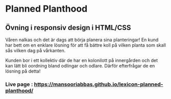 # Planned Planthood

## Övning i responsiv design i HTML/CSS

Våren nalkas och det är dags att börja planera sina planteringar! En kund har bett om en enklare lösning för att få bättre koll på vilken planta som skall sås vilken dag på vårkanten.

Kunden bor i ett kollektiv där de har en kolonilott på innergården och det kan lätt bli oordning bland odlingar och odlare. Därför efterfrågar de en lösning på detta!

### Live page : https://mansooriabbas.github.io/lexicon-planned-planthood/
